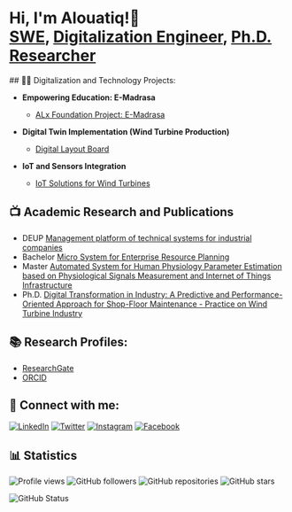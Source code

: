 <h1>Hi, I'm Alouatiq!👋 <br/><a href="https://github.com/alouatiq">SWE</a>, <a href="https://linkedin.com/in/alouatiq">Digitalization Engineer</a>, <a href="https://www.researchgate.net/profile/Hassan-Al-Ouatiq">Ph.D. Researcher</a></h1>
## 👨‍💻 Digitalization and Technology Projects:

- **Empowering Education: E-Madrasa**
  - [ALx Foundation Project: E-Madrasa](https://portfolio.alouatiq.com/2024/01/blog-post.html)
    
- **Digital Twin Implementation (Wind Turbine Production)**
  - [Digital Layout Board]()
  
- **IoT and Sensors Integration**
  - [IoT Solutions for Wind Turbines]()

## 📺 Academic Research and Publications

- DEUP [Management platform of technical systems for industrial companies]()
- Bachelor [Micro System for Enterprise Resource Planning]()
- Master [Automated System for Human Physiology Parameter Estimation based on Physiological Signals Measurement and Internet of Things Infrastructure]()
- Ph.D. [Digital Transformation in Industry: A Predictive and Performance-Oriented Approach for Shop-Floor Maintenance - Practice on Wind Turbine Industry]()

## 📚 Research Profiles:

- [ResearchGate](https://www.researchgate.net/profile/Hassan-Al-Ouatiq)
- [ORCID](https://orcid.org/0000-0003-4330-5608)

## 🤳 Connect with me:

[![LinkedIn](https://img.shields.io/badge/LinkedIn-0077B5?style=for-the-badge&logo=linkedin&logoColor=white)](https://linkedin.com/in/alouatiq)
[![Twitter](https://img.shields.io/badge/Twitter-1DA1F2?style=for-the-badge&logo=twitter&logoColor=white)](
https://x.com/alouatiqcom)
[![Instagram](https://img.shields.io/badge/Instagram-E4405F?style=for-the-badge&logo=instagram&logoColor=white)](https://www.instagram.com/alouatiqcom)
[![Facebook](https://img.shields.io/badge/Facebook-1877F2?style=for-the-badge&logo=facebook&logoColor=white)](https://facebook.com/in/alouatiqcom)


## 📊 Statistics
![Profile views](https://gpvc.arturio.dev/alouatiq)
![GitHub followers](https://img.shields.io/github/followers/alouatiq?style=social)
![GitHub repositories](https://img.shields.io/github/repositories/alouatiq/MasterClassSeries)
![GitHub stars](https://img.shields.io/github/stars/alouatiq?style=social)

![GitHub Status](https://github-readme-stats.vercel.app/api?username=alouatiq&show_icons=true&count_private=true)

